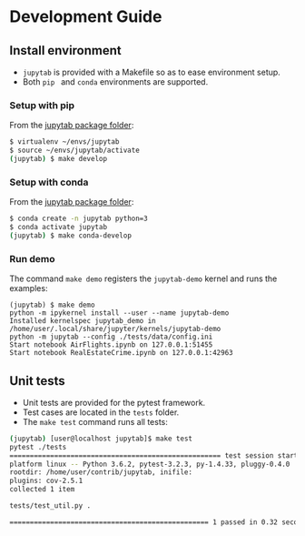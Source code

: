 Development Guide
=================


Install environment
-------------------

- `jupytab` is provided with a Makefile so as to ease environment setup.
-  Both `pip ` and `conda` environments are supported.

### Setup with pip

From the [jupytab package folder](../../jupytab):

```bash
$ virtualenv ~/envs/jupytab
$ source ~/envs/jupytab/activate
(jupytab) $ make develop
```

### Setup with conda

From the [jupytab package folder](../../jupytab):

```bash
$ conda create -n jupytab python=3
$ conda activate jupytab
(jupytab) $ make conda-develop
```

### Run demo

The command `make demo` registers the `jupytab-demo` kernel and runs the examples:

```bask
(jupytab) $ make demo
python -m ipykernel install --user --name jupytab-demo
Installed kernelspec jupytab_demo in /home/user/.local/share/jupyter/kernels/jupytab-demo
python -m jupytab --config ./tests/data/config.ini
Start notebook AirFlights.ipynb on 127.0.0.1:51455
Start notebook RealEstateCrime.ipynb on 127.0.0.1:42963
```

Unit tests 
----------

- Unit tests are provided for the pytest framework.
- Test cases are located in the `tests` folder.
- The `make test` command runs all tests:


```bash
(jupytab) [user@localhost jupytab]$ make test
pytest ./tests
==================================================== test session starts ============================
platform linux -- Python 3.6.2, pytest-3.2.3, py-1.4.33, pluggy-0.4.0
rootdir: /home/user/contrib/jupytab, inifile:
plugins: cov-2.5.1
collected 1 item

tests/test_util.py .

================================================= 1 passed in 0.32 seconds ==========================
```
